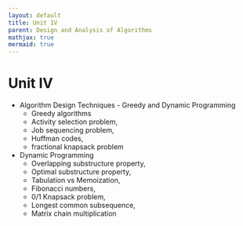 ```yaml
---
layout: default
title: Unit IV
parent: Design and Analysis of Algorithms
mathjax: true
mermaid: true
---
```


# Unit IV

- Algorithm Design Techniques - Greedy and Dynamic Programming 
  - Greedy algorithms
  - Activity selection problem, 
  - Job sequencing problem, 
  - Huffman codes, 
  - fractional knapsack problem 
- Dynamic Programming
  - Overlapping substructure property, 
  - Optimal substructure property, 
  - Tabulation vs Memoization, 
  - Fibonacci numbers, 
  - 0/1 Knapsack problem, 
  - Longest common subsequence, 
  - Matrix chain multiplication